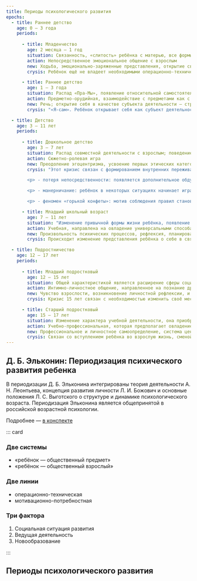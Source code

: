 ```yaml
---
title: Периоды психологического развития
epochs:
  - title: Раннее детство
    age: 0 – 3 года
    periods:
    
      - title: Младенчество
        age: 2 месяца — 1 год
        situation: Cвязанность, «слитость» ребёнка с матерью, все формы активности младенца опосредованы взрослым; ребёнок вплетён в деятельность ухаживающего взрослого. Эту ситуацию развития называют ситуацией «Пра-Мы».
        action: Непосредственное эмоциональное общение с взрослым 
        new: Ходьба, эмоционально-заряженные представления, открытие своего физического Я (понимание своего облика в зеркале), выделение себя в мире людей.
        crysis: Ребёнок ещё не владеет необходимыми операционно-техническими средствами, чтобы осуществлять деятельность, соответствующую его сформированным мотивам. У ребёнка создаётся основа для выделения самого себя в мире людей, мотивы становятся автономными.

      - title: Раннее детство
        age: 1 — 3 года
        situation: Распад «Пра-Мы», появление относительной самостоятельности и автономности в передвижении, возрастающий интерес к предметам приводит к необходимости изменения привычных средств общения, взрослый теперь воспринимается не как посредник между ребёнком и окружающим миром, а как помощник при их взаимодействии.
        action: Предметно-орудийная, взаимодействие с предметами как с социальными орудиями 
        new: Речь; открытие себя в качестве субъекта деятельности — стремление самостоятельно выполнять деятельность, которую выполняет взрослый, появление местоимения «Я»; чувство гордости за свои достижения.
        crysis: "«Я-сам». Ребёнок открывает себя как субъект деятельности, поэтому в течение кризиса происходит перестройка отношений между ребёнком и взрослым в пользу большей автономии ребёнка. Этот кризис обладает яркой симптоматикой: негативизм, упрямство, строптивость, своеволие, обесценивание взрослых, стремление к деспотизму."

  - title: Детство
    age: 3 — 11 лет
    periods:
    
      - title: Дошкольное детство
        age: 3 — 7 лет
        situation: Распад совместной деятельности с взрослым; поведение взрослого выступает образцом, который моделируется ребёнком в совместной со сверстником деятельности.
        action: Сюжетно-ролевая игра 
        new: Преодоление эгоцентризма, усвоение первых этических категорий добра и зла, развитие произвольности поведения, формирование наглядно-образного мышления, появление первичной иерархии мотивов, открытие себя в качестве носителя внутреннего мира, возникновения внутренней позиции школьника (высокая познавательная мотивация, желание учиться), знаково-символическая функция сознания (возможность использовать один предмет в качестве заместителя другого).
        crysis: "Этот кризис связан с формированием внутренних переживаний, опосредующих отношение ребёнка к миру. Основные симптомы кризиса: 

        <p> - потеря непосредственности: появляется дополнительное обдумывание последствий своих действий, его переживания и желания не соответствуют поведению, у ребёнка появляются секреты; 

        <p> - манерничание: ребёнок в некоторых ситуациях начинает играть определённую роль, что-то из себя изображая;  

        <p> - феномен «горькой конфеты»: мотив соблюдения правил становится сильнее мотива получить желаемое. Ребёнок может не радоваться тому, что получил нечестно.</li></ul>"

      - title: Младший школьный возраст
        age: 7 — 11 лет
        situation: "Изменение привычной формы жизни ребёнка, появление нового взрослого — социального взрослого. Две линии развития отношений: «ребёнок-близкий взрослый» и «ребёнок- социальный взрослый»."
        action: Учебная, направлена на овладение универсальными способами действий в системе научных понятий 
        new: Произвольность психических процессов, рефлексия, планирование, формирование воли, интеллектуализация психических функций, знаковое опосредование психических процессов, теоретическое мышление.
        crysis: Происходит изменение представления ребёнка о себе в связи с началом полового созревания и появлением способности к рефлексии своих чувств и действий.

  - title: Подростничество
    age: 12 — 17 лет
    periods:
    
      - title: Младший подростковый
        age: 12 — 15 лет
        situation: Общей характеристикой является расширение сферы социальной активности и изменение отношений с учителями, сверстниками, родителями. Переход в среднюю школу сопровождается увеличением числа и разнообразия преподавателей, с которыми необходимо выстраивать отношения; отношения со сверстниками выходят за рамки учебной деятельности. Оформляются подростковые сообщества, в которых осваиваются нормы социальной жизни, нравственные нормы регуляции отношений.
        action: Интимно-личностное общение, направленное на познание другого человека, себя, межличностных отношений, на усвоение норм социального поведения 
        new: Чувство взрослости, возникновение личностной рефлексии, и на её основе самосознания, открытие своего «Я».
        crysis: Кризис 15 лет связан с необходимостью изменить своё место в обществе в связи с новым пониманием себя. У ребёнка к этому возрасту появляется желание видеть себя в роли взрослого, он хочет, чтобы к нему относились как к взрослому, а родители (и другие взрослые в окружении) оказываются ещё не готовы к этому.

      - title: Старший подростковый
        age: 15 — 17 лет
        situation: Изменение характера учебной деятельности, она приобретает характер деятельности по самообразованию, подросток среди многообразия секций, курсов, возможных профессий, репетиторов и хобби находится перед профессиональным выбором.
        action: Учебно-профессиональная, которая предполагает овладение системой научных понятий в рамках предварительного профессионального самоопределения, приобретение профессиональных знаний и умений
        new: Профессиональное и личностное самоопределение, система ценностных ориентаций.
        crysis: Связан со вступлением ребёнка во взрослую жизнь, сменой стиля жизни, вида деятельности, и круга общения.
---
```



## Д. Б. Эльконин: Периодизация психического развития ребенка 

В периодизации Д. Б. Эльконина интегрированы теория деятельности А. Н. Леонтьева, концепция развития личности Л. И. Божович и основные положения Л. С. Выготского о структуре и динамике психологического возраста. Периодизация Эльконина является общепринятой в российской возрастной психологии.

Подробнее — [в конспекте](../../synopsis/periods/)

::: card

### Две системы

- «ребёнок — общественный предмет»
- «ребёнок — общественный взрослый»

### Две линии

- операционно-техническая
- мотивационно-потребностная

### Три фактора
1. Социальная ситуация развития
2. Ведущая деятельность
3. Новообразование

:::

## Периоды психологического развития 

<periods-child />

